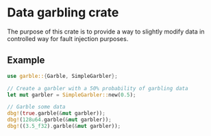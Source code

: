 # Data garbling crate

The purpose of this crate is to provide a way to slightly modify data in
controlled way for fault injection purposes.

## Example

```rust
use garble::{Garble, SimpleGarbler};

// Create a garbler with a 50% probability of garbling data
let mut garbler = SimpleGarbler::new(0.5);

// Garble some data
dbg!(true.garble(&mut garbler));
dbg!(128u64.garble(&mut garbler));
dbg!((3.5_f32).garble(&mut garbler));
```